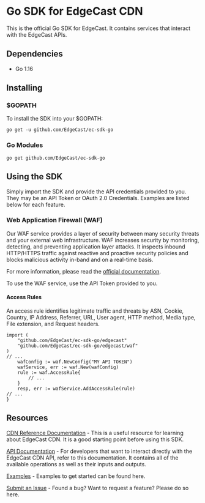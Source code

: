 # Go SDK for EdgeCast CDN
This is the official Go SDK for EdgeCast. It contains services that interact with the EdgeCast APIs.

## Dependencies
- Go 1.16

## Installing
### $GOPATH
To install the SDK into your $GOPATH:
```
go get -u github.com/EdgeCast/ec-sdk-go
```

### Go Modules
```
go get github.com/EdgeCast/ec-sdk-go
```

## Using the SDK
Simply import the SDK and provide the API credentials provided to you. They may be an API Token or OAuth 2.0 Credentials. Examples are listed below for each feature.

### Web Application Firewall (WAF)
Our WAF service provides a layer of security between many security threats and your external web infrastructure. WAF increases security by monitoring, detecting, and preventing application layer attacks. It inspects inbound HTTP/HTTPS traffic against reactive and proactive security policies and blocks malicious activity in-band and on a real-time basis.

For more information, please read the [official documentation](https://docs.edgecast.com/cdn/index.html#Web-Security/Web-Security.htm%3FTocPath%3DSecurity%7CWeb%2520Application%2520Firewall%2520(WAF)%7C_____0).

To use the WAF service, use the API Token provided to you.

#### Access Rules
An access rule identifies legitimate traffic and threats by ASN, Cookie, Country, IP Address, Referrer, URL, User agent, HTTP method, Media type, File extension, and Request headers.
```
import (
	"github.com/EdgeCast/ec-sdk-go/edgecast"
	"github.com/EdgeCast/ec-sdk-go/edgecast/waf"
)
// ...
	wafConfig := waf.NewConfig("MY API TOKEN")
	wafService, err := waf.New(wafConfig)
	rule := waf.AccessRule{
		// ... 
	}
	resp, err := wafService.AddAccessRule(rule)
// ...
}
```

## Resources
[CDN Reference Documentation](https://docs.edgecast.com/cdn/index.html) - This is a useful resource for learning about EdgeCast CDN. It is a good starting point before using this SDK.

[API Documentation](https://docs.edgecast.com/cdn/index.html#REST-API.htm%3FTocPath%3D_____8) - For developers that want to interact directly with the EdgeCast CDN API, refer to this documentation. It contains all of the available operations as well as their inputs and outputs.

[Examples](https://github.com/EdgeCast/ec-sdk-go/tree/main/example) - Examples to get started can be found here.

[Submit an Issue](https://github.com/EdgeCast/ec-sdk-go/issues) - Found a bug? Want to request a feature? Please do so here.
